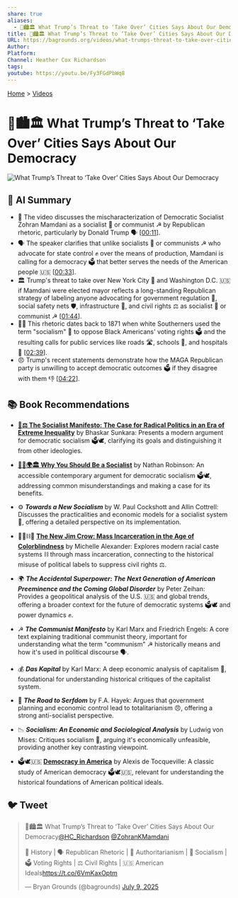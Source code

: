 ```yaml
---
share: true
aliases:
  - 👑🏙️🏛️ What Trump’s Threat to ‘Take Over’ Cities Says About Our Democracy
title: 👑🏙️🏛️ What Trump’s Threat to ‘Take Over’ Cities Says About Our Democracy
URL: https://bagrounds.org/videos/what-trumps-threat-to-take-over-cities-says-about-our-democracy
Author: 
Platform: 
Channel: Heather Cox Richardson
tags: 
youtube: https://youtu.be/Fy3FGdPbWq8
---
```

[Home](../index.md) > [Videos](./index.md)  
# 👑🏙️🏛️ What Trump’s Threat to ‘Take Over’ Cities Says About Our Democracy  
![What Trump’s Threat to ‘Take Over’ Cities Says About Our Democracy](https://youtu.be/Fy3FGdPbWq8)  
  
## 🤖 AI Summary  
* 📢 The video discusses the mischaracterization of Democratic Socialist Zohran Mamdani as a socialist 🚩 or communist ☭ by Republican rhetoric, particularly by Donald Trump 🗣️ \[[00:11](http://www.youtube.com/watch?v=Fy3FGdPbWq8&t=11)\].  
* 🗣️ The speaker clarifies that unlike socialists 🚩 or communists ☭ who advocate for state control ✊ over the means of production, Mamdani is calling for a democracy 🗳️ that better serves the needs of the American people 🇺🇸 \[[00:33](http://www.youtube.com/watch?v=Fy3FGdPbWq8&t=33)\].  
* 🏛️ Trump's threat to take over New York City 🗽 and Washington D.C. 🇺🇸 if Mamdani were elected mayor reflects a long-standing Republican strategy of labeling anyone advocating for government regulation 📜, social safety nets 🛡️, infrastructure 🌉, and civil rights ⚖️ as socialist 🚩 or communist ☭ \[[01:44](http://www.youtube.com/watch?v=Fy3FGdPbWq8&t=104)\].  
* 👴🏿 This rhetoric dates back to 1871 when white Southerners used the term "socialism" 🚩 to oppose Black Americans' voting rights 🗳️ and the resulting calls for public services like roads 🛣️, schools 🏫, and hospitals 🏥 \[[02:39](http://www.youtube.com/watch?v=Fy3FGdPbWq8&t=159)\].  
* 😠 Trump's recent statements demonstrate how the MAGA Republican party is unwilling to accept democratic outcomes 🗳️ if they disagree with them 👎 \[[04:22](http://www.youtube.com/watch?v=Fy3FGdPbWq8&t=262)\].  
  
## 📚 Book Recommendations  
* **[🚩⚖️ The Socialist Manifesto: The Case for Radical Politics in an Era of Extreme Inequality](../books/the-socialist-manifesto-the-case-for-radical-politics-in-an-era-of-extreme-inequality.md)** by Bhaskar Sunkara: Presents a modern argument for democratic socialism 🗳️🕊️, clarifying its goals and distinguishing it from other ideologies.  
  
* **[🫵🤝🌍🏛️ Why You Should Be a Socialist](../books/why-you-should-be-a-socialist.md)** by Nathan Robinson: An accessible contemporary argument for democratic socialism 🗳️🕊️, addressing common misunderstandings and making a case for its benefits.  
  
* ⚙️ **_Towards a New Socialism_** by W. Paul Cockshott and Allin Cottrell: Discusses the practicalities and economic models for a socialist system 🚩, offering a detailed perspective on its implementation.  
  
* 🧑🏿⛓️🙈 **[The New Jim Crow: Mass Incarceration in the Age of Colorblindness](../books/the-new-jim-crow-mass-incarceration-in-the-age-of-colorblindness.md)** by Michelle Alexander: Explores modern racial caste systems ⛓️ through mass incarceration, connecting to the historical misuse of political labels to suppress civil rights ⚖️.  
  
* 🌍 **_The Accidental Superpower: The Next Generation of American Preeminence and the Coming Global Disorder_** by Peter Zeihan: Provides a geopolitical analysis of the U.S. 🇺🇸 and global trends, offering a broader context for the future of democratic systems 🗳️🕊️ and power dynamics ✊.  
  
* ☭ **_The Communist Manifesto_** by Karl Marx and Friedrich Engels: A core text explaining traditional communist theory, important for understanding what the term "communism" ☭ historically means and how it's used in political discourse 🗣️.  
  
* 💰 **_Das Kapital_** by Karl Marx: A deep economic analysis of capitalism 🏦, foundational for understanding historical critiques of the capitalist system.  
  
* 🚫 **_The Road to Serfdom_** by F.A. Hayek: Argues that government planning and economic control lead to totalitarianism 😠, offering a strong anti-socialist perspective.  
  
* 📉 **_Socialism: An Economic and Sociological Analysis_** by Ludwig von Mises: Critiques socialism 🚩, arguing it's economically unfeasible, providing another key contrasting viewpoint.  
  
* 🗳️🕊️🇺🇸 **[Democracy in America](../books/democracy-in-america.md)** by Alexis de Tocqueville: A classic study of American democracy 🗳️🕊️🇺🇸, relevant for understanding the historical foundations of American political ideals.  
  
## 🐦 Tweet  
<blockquote class="twitter-tweet" data-theme="dark"><p lang="en" dir="ltr">👑🏙️🏛️ What Trump’s Threat to ‘Take Over’ Cities Says About Our Democracy<a href="https://twitter.com/HC_Richardson?ref_src=twsrc%5Etfw">@HC_Richardson</a> <a href="https://twitter.com/ZohranKMamdani?ref_src=twsrc%5Etfw">@ZohranKMamdani</a><br><br>📜 History | 🗣️ Republican Rhetoric | 👹 Authoritarianism | 🚩 Socialism | 🗳️ Voting Rights | ⚖️ Civil Rights | 🇺🇸 American Ideals<a href="https://t.co/6VmKaxOptm">https://t.co/6VmKaxOptm</a></p>&mdash; Bryan Grounds (@bagrounds) <a href="https://twitter.com/bagrounds/status/1942944852628693350?ref_src=twsrc%5Etfw">July 9, 2025</a></blockquote> <script async src="https://platform.twitter.com/widgets.js" charset="utf-8"></script>